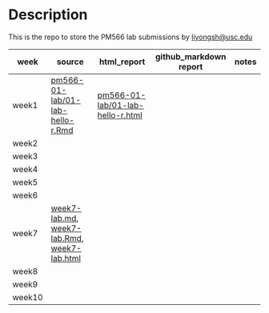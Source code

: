 # Description
This is the repo to store the PM566 lab submissions by liyongsh@usc.edu


|   week   |    source  |     html_report | github_markdown report| notes|
| ---- | ---- | ---- |----| ---- |
|   week1   |[pm566-01-lab/01-lab-hello-r.Rmd](pm566-01-lab/01-lab-hello-r.Rmd) | [pm566-01-lab/01-lab-hello-r.html](https://ghcdn.rawgit.org/lysethan/PM566-labs/master/01-lab-hello-r.html)     |
|   week2  |      |      |
|   week3   |      |      |
|   week4   |      |      |
|   week5   |      |      |
|   week6   |      |      |
|   week7   |[week7-lab.md](week7-lab.md), [week7-lab.Rmd](week7-lab.Rmd), [week7-lab.html](week7-lab.html)|      |
|   week8   |      |      |
|   week9   |      |      |
|   week10  |      |      |
